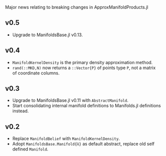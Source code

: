 Major news relating to breaking changes in ApproxManifoldProducts.jl
## v0.5 

- Upgrade to ManifoldsBase.jl v0.13.

## v0.4

- `ManifoldKernelDensity` is the primary density approximation method.
- `rand(::MKD,N)` now returns a `::Vector{P}` of points type `P`, not a matrix of coordinate columns.

## v0.3 

- Upgrade to ManifoldsBase.jl v0.11 with `AbstractManifold`.
- Start consolidating internal manifold definitions to Manifolds.jl definitions instead.

## v0.2

- Replace `ManifoldBelief` with `ManifoldKernelDensity`.
- Adopt `ManifoldsBase.Manifold{ℝ}` as default abstract, replace old self defined `Manifold`.
